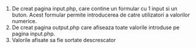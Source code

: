 1. De creat pagina input.php, care contine un formular cu 1 input si un buton. Acest formular permite introducerea de catre utilizatori a valorilor numerice.
2. De creat pagina output.php care afiseaza toate valorile introduse pe pagina input.php.
3. Valorile afisate sa fie sortate descrescator
